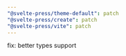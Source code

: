 ```yaml
---
"@svelte-press/theme-default": patch
"@svelte-press/create": patch
"@svelte-press/vite": patch
---
```


fix: better types support
